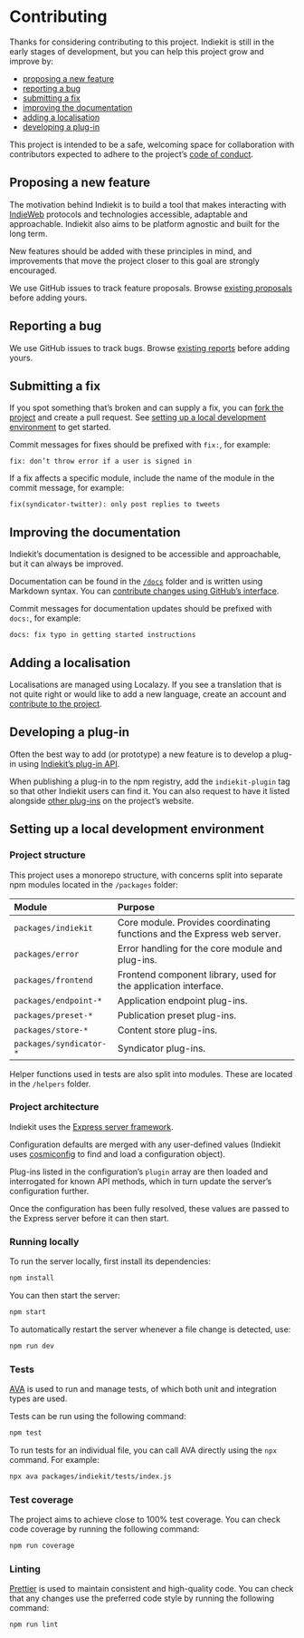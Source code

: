 # Contributing

Thanks for considering contributing to this project. Indiekit is still in the early stages of development, but you can help this project grow and improve by:

- [proposing a new feature](#proposing-a-new-feature)
- [reporting a bug](#reporting-a-bug)
- [submitting a fix](#submitting-a-fix)
- [improving the documentation](#improving-the-documentation)
- [adding a localisation](#adding-a-localisation)
- [developing a plug-in](#developing-a-plug-in)

This project is intended to be a safe, welcoming space for collaboration with contributors expected to adhere to the project’s [code of conduct](https://github.com/getindiekit/.github/blob/main/CODE_OF_CONDUCT.md).

## Proposing a new feature

The motivation behind Indiekit is to build a tool that makes interacting with [IndieWeb](https://indieweb.org) protocols and technologies accessible, adaptable and approachable. Indiekit also aims to be platform agnostic and built for the long term.

New features should be added with these principles in mind, and improvements that move the project closer to this goal are strongly encouraged.

We use GitHub issues to track feature proposals. Browse [existing proposals](https://github.com/getindiekit/indiekit/issues?q=is%3Aissue+label%3Aenhancement) before adding yours.

## Reporting a bug

We use GitHub issues to track bugs. Browse [existing reports](https://github.com/getindiekit/indiekit/issues?q=is%3Aissue+label%3Abug) before adding yours.

## Submitting a fix

If you spot something that’s broken and can supply a fix, you can [fork the project](https://github.com/getindiekit/indiekit/fork) and create a pull request. See [setting up a local development environment](#setting-up-a-local-development-environment) to get started.

Commit messages for fixes should be prefixed with `fix:`, for example:

`fix: don’t throw error if a user is signed in`

If a fix affects a specific module, include the name of the module in the commit message, for example:

`fix(syndicator-twitter): only post replies to tweets`

## Improving the documentation

Indiekit’s documentation is designed to be accessible and approachable, but it can always be improved.

Documentation can be found in the [`/docs`](https://github.com/getindiekit/indiekit/tree/main/docs) folder and is written using Markdown syntax. You can [contribute changes using GitHub’s interface](https://docs.github.com/en/repositories/working-with-files/managing-files/editing-files#editing-files-in-another-users-repository).

Commit messages for documentation updates should be prefixed with `docs:`, for example:

`docs: fix typo in getting started instructions`

## Adding a localisation

Localisations are managed using Localazy. If you see a translation that is not quite right or would like to add a new language, create an account and [contribute to the project](https://localazy.com/p/indiekit).

## Developing a plug-in

Often the best way to add (or prototype) a new feature is to develop a plug-in using [Indiekit’s plug-in API](plugins/api/index.md).

When publishing a plug-in to the npm registry, add the `indiekit-plugin` tag so that other Indiekit users can find it. You can also request to have it listed alongside [other plug-ins](https://getindiekit.com/plugins/) on the project’s website.

## Setting up a local development environment

### Project structure

This project uses a monorepo structure, with concerns split into separate npm modules located in the `/packages` folder:

| Module | Purpose |
| :----- | :------ |
| `packages/indiekit` | Core module. Provides coordinating functions and the Express web server. |
| `packages/error` | Error handling for the core module and plug-ins. |
| `packages/frontend` | Frontend component library, used for the application interface. |
| `packages/endpoint-*` | Application endpoint plug-ins. |
| `packages/preset-*` | Publication preset plug-ins. |
| `packages/store-*` | Content store plug-ins. |
| `packages/syndicator-*` | Syndicator plug-ins. |

Helper functions used in tests are also split into modules. These are located in the `/helpers` folder.

### Project architecture

Indiekit uses the [Express server framework](https://expressjs.com).

Configuration defaults are merged with any user-defined values (Indiekit uses [cosmiconfig](https://github.com/davidtheclark/cosmiconfig) to find and load a configuration object).

Plug-ins listed in the configuration’s `plugin` array are then loaded and interrogated for known API methods, which in turn update the server’s configuration further.

Once the configuration has been fully resolved, these values are passed to the Express server before it can then start.

### Running locally

To run the server locally, first install its dependencies:

```sh
npm install
```

You can then start the server:

```sh
npm start
```

To automatically restart the server whenever a file change is detected, use:

```sh
npm run dev
```

### Tests

[AVA](https://github.com/avajs/ava) is used to run and manage tests, of which both unit and integration types are used.

Tests can be run using the following command:

```sh
npm test
```

To run tests for an individual file, you can call AVA directly using the `npx` command. For example:

```sh
npx ava packages/indiekit/tests/index.js
```

### Test coverage

The project aims to achieve close to 100% test coverage. You can check code coverage by running the following command:

```sh
npm run coverage
```

### Linting

[Prettier](https://prettier.io) is used to maintain consistent and high-quality code. You can check that any changes use the preferred code style by running the following command:

```sh
npm run lint
```

